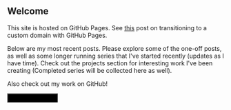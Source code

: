 ## Welcome

This site is hosted on GitHub Pages. See [this][0] post on transitioning to a custom domain with GitHub Pages.

Below are my most recent posts. Please explore some of the one-off posts, as well as some longer running series that I've started recently (updates as I have time). Check out the projects section for interesting work I've been creating (Completed series will be collected here as well).

Also check out my work on GitHub!

<a href="https://github.com/shadowimmage"><button style="background-color:Black" type="button" class="btn btn-primary"><span style="vertical-align:middle"><i class="fab fa-github button-icon"></i></span>&nbsp;&nbsp;shadowimmage</button></a>

[0]: /post/2019/03/google-.dev-domains-github-pages-and-heroku-apps/